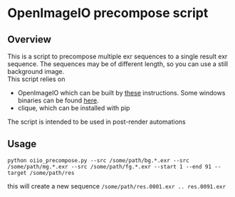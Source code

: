 # OpenImageIO precompose script  
  
## Overview
This is a script to precompose multiple exr sequences to a single result exr sequence. The sequences may be of different length, so you can use a still background image.  
This script relies on 
- OpenImageIO which can be built by [these](https://github.com/OpenImageIO/oiio/blob/master/INSTALL.md) instructions. Some windows binaries can be found [here](https://www.lfd.uci.edu/~gohlke/pythonlibs/#openimageio).
- clique, which can be installed with pip  
  
The script is intended to be used in post-render automations

## Usage
```shell
python oiio_precompose.py --src /some/path/bg.*.exr --src /some/path/mg.*.exr --src /some/path/fg.*.exr --start 1 --end 91 --target /some/path/res
```  
this will create a new sequence ```/some/path/res.0001.exr .. res.0091.exr```  
